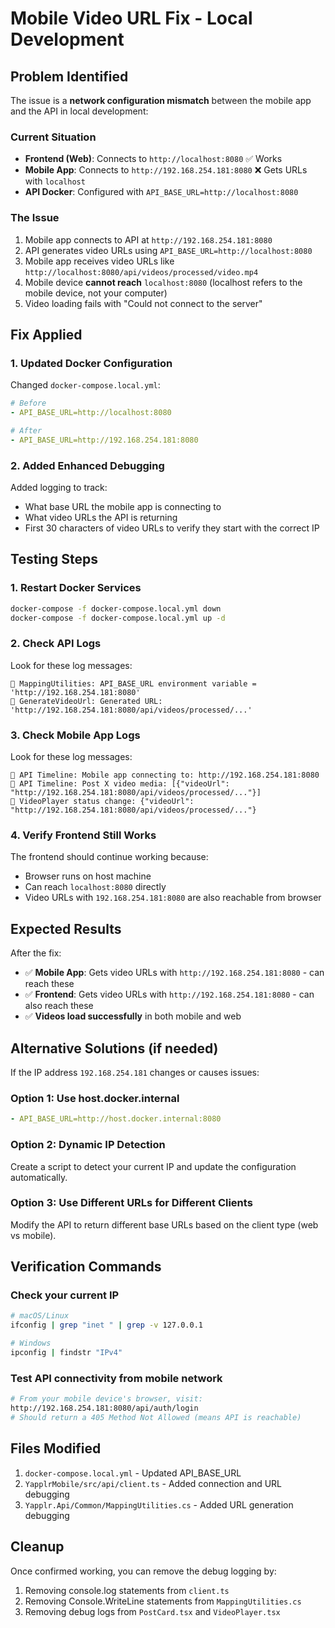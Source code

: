 # Mobile Video URL Fix - Local Development

## Problem Identified

The issue is a **network configuration mismatch** between the mobile app and the API in local development:

### Current Situation
- **Frontend (Web)**: Connects to `http://localhost:8080` ✅ Works
- **Mobile App**: Connects to `http://192.168.254.181:8080` ❌ Gets URLs with `localhost`
- **API Docker**: Configured with `API_BASE_URL=http://localhost:8080`

### The Issue
1. Mobile app connects to API at `http://192.168.254.181:8080`
2. API generates video URLs using `API_BASE_URL=http://localhost:8080`
3. Mobile app receives video URLs like `http://localhost:8080/api/videos/processed/video.mp4`
4. Mobile device **cannot reach** `localhost:8080` (localhost refers to the mobile device, not your computer)
5. Video loading fails with "Could not connect to the server"

## Fix Applied

### 1. Updated Docker Configuration
Changed `docker-compose.local.yml`:
```yaml
# Before
- API_BASE_URL=http://localhost:8080

# After  
- API_BASE_URL=http://192.168.254.181:8080
```

### 2. Added Enhanced Debugging
Added logging to track:
- What base URL the mobile app is connecting to
- What video URLs the API is returning
- First 30 characters of video URLs to verify they start with the correct IP

## Testing Steps

### 1. Restart Docker Services
```bash
docker-compose -f docker-compose.local.yml down
docker-compose -f docker-compose.local.yml up -d
```

### 2. Check API Logs
Look for these log messages:
```
🔧 MappingUtilities: API_BASE_URL environment variable = 'http://192.168.254.181:8080'
🎥 GenerateVideoUrl: Generated URL: 'http://192.168.254.181:8080/api/videos/processed/...'
```

### 3. Check Mobile App Logs
Look for these log messages:
```
🎥 API Timeline: Mobile app connecting to: http://192.168.254.181:8080
🎥 API Timeline: Post X video media: [{"videoUrl": "http://192.168.254.181:8080/api/videos/processed/..."}]
🎥 VideoPlayer status change: {"videoUrl": "http://192.168.254.181:8080/api/videos/processed/..."}
```

### 4. Verify Frontend Still Works
The frontend should continue working because:
- Browser runs on host machine
- Can reach `localhost:8080` directly
- Video URLs with `192.168.254.181:8080` are also reachable from browser

## Expected Results

After the fix:
- ✅ **Mobile App**: Gets video URLs with `http://192.168.254.181:8080` - can reach these
- ✅ **Frontend**: Gets video URLs with `http://192.168.254.181:8080` - can also reach these
- ✅ **Videos load successfully** in both mobile and web

## Alternative Solutions (if needed)

If the IP address `192.168.254.181` changes or causes issues:

### Option 1: Use host.docker.internal
```yaml
- API_BASE_URL=http://host.docker.internal:8080
```

### Option 2: Dynamic IP Detection
Create a script to detect your current IP and update the configuration automatically.

### Option 3: Use Different URLs for Different Clients
Modify the API to return different base URLs based on the client type (web vs mobile).

## Verification Commands

### Check your current IP
```bash
# macOS/Linux
ifconfig | grep "inet " | grep -v 127.0.0.1

# Windows
ipconfig | findstr "IPv4"
```

### Test API connectivity from mobile network
```bash
# From your mobile device's browser, visit:
http://192.168.254.181:8080/api/auth/login
# Should return a 405 Method Not Allowed (means API is reachable)
```

## Files Modified

1. `docker-compose.local.yml` - Updated API_BASE_URL
2. `YapplrMobile/src/api/client.ts` - Added connection and URL debugging
3. `Yapplr.Api/Common/MappingUtilities.cs` - Added URL generation debugging

## Cleanup

Once confirmed working, you can remove the debug logging by:
1. Removing console.log statements from `client.ts`
2. Removing Console.WriteLine statements from `MappingUtilities.cs`
3. Removing debug logs from `PostCard.tsx` and `VideoPlayer.tsx`
